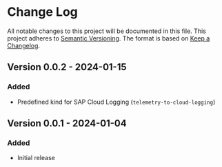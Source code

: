 # Change Log

All notable changes to this project will be documented in this file.
This project adheres to [Semantic Versioning](http://semver.org/).
The format is based on [Keep a Changelog](http://keepachangelog.com/).

## Version 0.0.2 - 2024-01-15

### Added

- Predefined kind for SAP Cloud Logging (`telemetry-to-cloud-logging`)

## Version 0.0.1 - 2024-01-04

### Added

- Initial release
